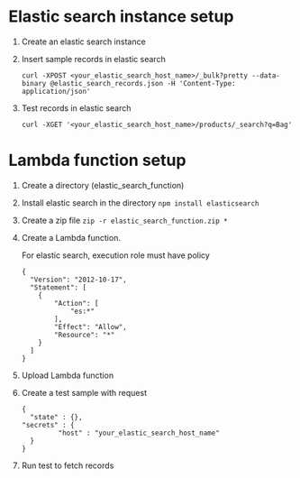Elastic search instance setup
===========================
1. Create an elastic search instance
2. Insert sample records in elastic search
	
	`curl -XPOST <your_elastic_search_host_name>/_bulk?pretty --data-binary @elastic_search_records.json -H 'Content-Type: application/json'`
3. Test records in elastic search
	
	`curl -XGET '<your_elastic_search_host_name>/products/_search?q=Bag'`

Lambda function setup
===========================
1. Create a directory (elastic_search_function)
2. Install elastic search in the directory
	`npm install elasticsearch`
3. Create a zip file
	`zip -r elastic_search_function.zip *`
4. Create a Lambda function.
   
   For elastic search, execution role must have policy
	```
	{
      "Version": "2012-10-17",
      "Statement": [
        {
            "Action": [
                "es:*"
            ],
            "Effect": "Allow",
            "Resource": "*"
        }
      ]
   }
	``` 
4. Upload Lambda function
5. Create a test sample with request
	```
	{
	  "state" : {},
    "secrets" : {
		     "host" : "your_elastic_search_host_name"
	  }
	}
	```
6. Run test to fetch records
